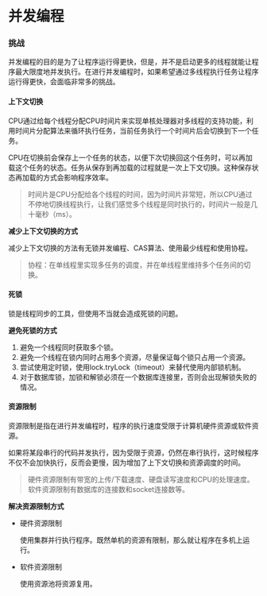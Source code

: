 # 并发编程



### 挑战

并发编程的目的是为了让程序运行得更快，但是，并不是启动更多的线程就能让程序最大限度地并发执行。在进行并发编程时，如果希望通过多线程执行任务让程序运行得更快，会面临非常多的挑战。

#### 上下文切换

CPU通过给每个线程分配CPU时间片来实现单核处理器对多线程的支持功能，利用时间片分配算法来循环执行任务，当前任务执行一个时间片后会切换到下一个任务。

CPU在切换前会保存上一个任务的状态，以便下次切换回这个任务时，可以再加载这个任务的状态。任务从保存到再加载的过程就是一次上下文切换。这种保存状态再加载的方式会影响程序效率。

> 时间片是CPU分配给各个线程的时间，因为时间片非常短，所以CPU通过不停地切换线程执行，让我们感觉多个线程是同时执行的，时间片一般是几十毫秒（ms）。

**减少上下文切换的方式**

减少上下文切换的方法有无锁并发编程、CAS算法、使用最少线程和使用协程。

> 协程：在单线程里实现多任务的调度，并在单线程里维持多个任务间的切换。

#### 死锁

锁是线程同步的工具，但使用不当就会造成死锁的问题。

**避免死锁的方式**

1. 避免一个线程同时获取多个锁。
2. 避免一个线程在锁内同时占用多个资源，尽量保证每个锁只占用一个资源。
3. 尝试使用定时锁，使用lock.tryLock（timeout）来替代使用内部锁机制。
4. 对于数据库锁，加锁和解锁必须在一个数据库连接里，否则会出现解锁失败的情况。

#### 资源限制

资源限制是指在进行并发编程时，程序的执行速度受限于计算机硬件资源或软件资源。

如果将某段串行的代码并发执行，因为受限于资源，仍然在串行执行，这时候程序不仅不会加快执行，反而会更慢，因为增加了上下文切换和资源调度的时间。

> 硬件资源限制有带宽的上传/下载速度、硬盘读写速度和CPU的处理速度。软件资源限制有数据库的连接数和socket连接数等。

**解决资源限制方式**

* 硬件资源限制

  使用集群并行执行程序。既然单机的资源有限制，那么就让程序在多机上运行。

* 软件资源限制

  使用资源池将资源复用。